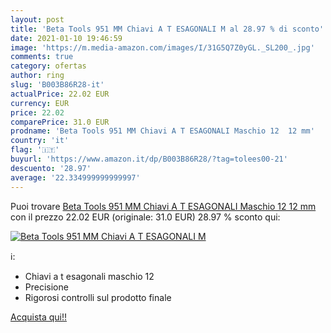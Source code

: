 ```yaml
---
layout: post
title: 'Beta Tools 951 MM Chiavi A T ESAGONALI M al 28.97 % di sconto'
date: 2021-01-10 19:46:59
image: 'https://m.media-amazon.com/images/I/31G5Q7Z0yGL._SL200_.jpg'
comments: true
category: ofertas
author: ring
slug: 'B003B86R28-it'
actualPrice: 22.02 EUR
currency: EUR
price: 22.02
comparePrice: 31.0 EUR
prodname: 'Beta Tools 951 MM Chiavi A T ESAGONALI Maschio 12  12 mm'
country: 'it'
flag: '🇮🇹'
buyurl: 'https://www.amazon.it/dp/B003B86R28/?tag=tolees00-21'
descuento: '28.97'
average: '22.334999999999997'
---
```


Puoi trovare [Beta Tools 951 MM Chiavi A T ESAGONALI Maschio 12  12 mm](https://www.amazon.it/dp/B003B86R28/?tag=tolees00-21) con il prezzo 22.02 EUR (originale: 31.0 EUR) 28.97 % sconto qui:

[![Beta Tools 951 MM Chiavi A T ESAGONALI M](https://m.media-amazon.com/images/I/31G5Q7Z0yGL._SL200_.jpg)](https://www.amazon.it/dp/B003B86R28/?tag=tolees00-21)

ℹ️:

- Chiavi a t esagonali maschio 12
- Precisione
- Rigorosi controlli sul prodotto finale

[Acquista qui!!](https://www.amazon.it/dp/B003B86R28/?tag=tolees00-21)
